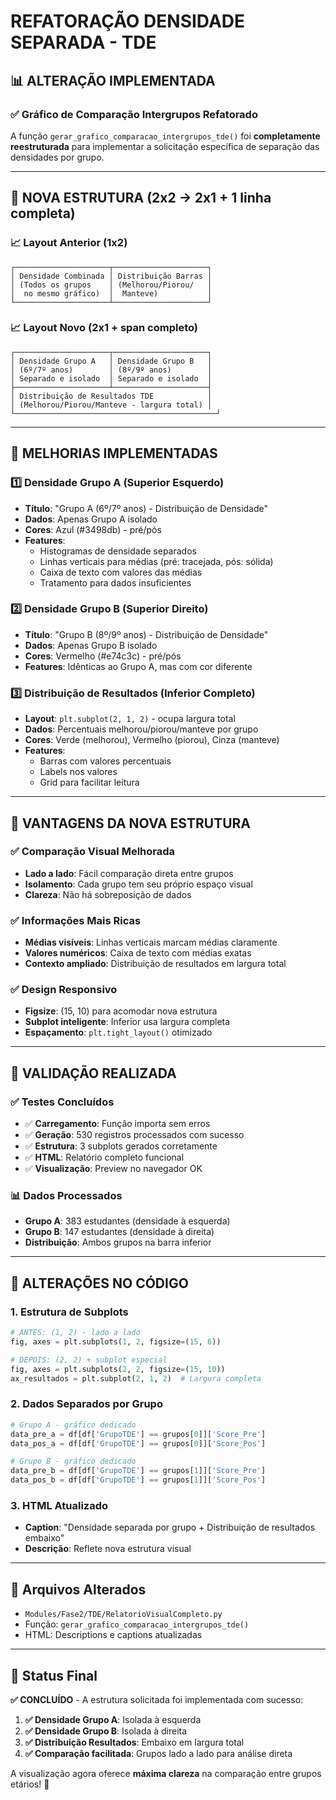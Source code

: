 # REFATORAÇÃO DENSIDADE SEPARADA - TDE

## 📊 **ALTERAÇÃO IMPLEMENTADA**

### ✅ **Gráfico de Comparação Intergrupos Refatorado**

A função `gerar_grafico_comparacao_intergrupos_tde()` foi **completamente reestruturada** para implementar a solicitação específica de separação das densidades por grupo.

---

## 🎯 **NOVA ESTRUTURA (2x2 → 2x1 + 1 linha completa)**

### **📈 Layout Anterior (1x2)**
```
┌─────────────────────┬─────────────────────┐
│ Densidade Combinada │ Distribuição Barras │
│ (Todos os grupos    │ (Melhorou/Piorou/   │
│  no mesmo gráfico)  │  Manteve)           │
└─────────────────────┴─────────────────────┘
```

### **📈 Layout Novo (2x1 + span completo)**
```
┌─────────────────────┬─────────────────────┐
│ Densidade Grupo A   │ Densidade Grupo B   │
│ (6º/7º anos)        │ (8º/9º anos)        │
│ Separado e isolado  │ Separado e isolado  │
├─────────────────────┴─────────────────────┤
│ Distribuição de Resultados TDE            │
│ (Melhorou/Piorou/Manteve - largura total) │
└─────────────────────────────────────────────┘
```

---

## 🔧 **MELHORIAS IMPLEMENTADAS**

### **1️⃣ Densidade Grupo A (Superior Esquerdo)**
- **Título**: "Grupo A (6º/7º anos) - Distribuição de Densidade"
- **Dados**: Apenas Grupo A isolado
- **Cores**: Azul (#3498db) - pré/pós
- **Features**:
  - Histogramas de densidade separados
  - Linhas verticais para médias (pré: tracejada, pós: sólida)
  - Caixa de texto com valores das médias
  - Tratamento para dados insuficientes

### **2️⃣ Densidade Grupo B (Superior Direito)**
- **Título**: "Grupo B (8º/9º anos) - Distribuição de Densidade"
- **Dados**: Apenas Grupo B isolado
- **Cores**: Vermelho (#e74c3c) - pré/pós
- **Features**: Idênticas ao Grupo A, mas com cor diferente

### **3️⃣ Distribuição de Resultados (Inferior Completo)**
- **Layout**: `plt.subplot(2, 1, 2)` - ocupa largura total
- **Dados**: Percentuais melhorou/piorou/manteve por grupo
- **Cores**: Verde (melhorou), Vermelho (piorou), Cinza (manteve)
- **Features**:
  - Barras com valores percentuais
  - Labels nos valores
  - Grid para facilitar leitura

---

## 🎨 **VANTAGENS DA NOVA ESTRUTURA**

### **✅ Comparação Visual Melhorada**
- **Lado a lado**: Fácil comparação direta entre grupos
- **Isolamento**: Cada grupo tem seu próprio espaço visual
- **Clareza**: Não há sobreposição de dados

### **✅ Informações Mais Ricas**
- **Médias visíveis**: Linhas verticais marcam médias claramente
- **Valores numéricos**: Caixa de texto com médias exatas
- **Contexto ampliado**: Distribuição de resultados em largura total

### **✅ Design Responsivo**
- **Figsize**: (15, 10) para acomodar nova estrutura
- **Subplot inteligente**: Inferior usa largura completa
- **Espaçamento**: `plt.tight_layout()` otimizado

---

## 🧪 **VALIDAÇÃO REALIZADA**

### **✅ Testes Concluídos**
- ✅ **Carregamento**: Função importa sem erros
- ✅ **Geração**: 530 registros processados com sucesso
- ✅ **Estrutura**: 3 subplots gerados corretamente
- ✅ **HTML**: Relatório completo funcional
- ✅ **Visualização**: Preview no navegador OK

### **📊 Dados Processados**
- **Grupo A**: 383 estudantes (densidade à esquerda)
- **Grupo B**: 147 estudantes (densidade à direita)
- **Distribuição**: Ambos grupos na barra inferior

---

## 🔄 **ALTERAÇÕES NO CÓDIGO**

### **1. Estrutura de Subplots**
```python
# ANTES: (1, 2) - lado a lado
fig, axes = plt.subplots(1, 2, figsize=(15, 6))

# DEPOIS: (2, 2) + subplot especial
fig, axes = plt.subplots(2, 2, figsize=(15, 10))
ax_resultados = plt.subplot(2, 1, 2)  # Largura completa
```

### **2. Dados Separados por Grupo**
```python
# Grupo A - gráfico dedicado
data_pre_a = df[df['GrupoTDE'] == grupos[0]]['Score_Pre']
data_pos_a = df[df['GrupoTDE'] == grupos[0]]['Score_Pos']

# Grupo B - gráfico dedicado  
data_pre_b = df[df['GrupoTDE'] == grupos[1]]['Score_Pre']
data_pos_b = df[df['GrupoTDE'] == grupos[1]]['Score_Pos']
```

### **3. HTML Atualizado**
- **Caption**: "Densidade separada por grupo + Distribuição de resultados embaixo"
- **Descrição**: Reflete nova estrutura visual

---

## 📄 **Arquivos Alterados**

- `Modules/Fase2/TDE/RelatorioVisualCompleto.py`
- Função: `gerar_grafico_comparacao_intergrupos_tde()`
- HTML: Descriptions e captions atualizadas

---

## 🎯 **Status Final**

**✅ CONCLUÍDO** - A estrutura solicitada foi implementada com sucesso:

1. **✅ Densidade Grupo A**: Isolada à esquerda
2. **✅ Densidade Grupo B**: Isolada à direita  
3. **✅ Distribuição Resultados**: Embaixo em largura total
4. **✅ Comparação facilitada**: Grupos lado a lado para análise direta

A visualização agora oferece **máxima clareza** na comparação entre grupos etários! 🎉
